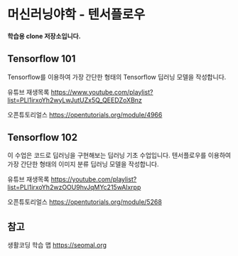 # 머신러닝야학 - 텐서플로우
#### 학습용 clone 저장소입니다.

## Tensorflow 101 
Tensorflow를 이용하여 가장 간단한 형태의 Tensorflow 딥러닝 모델을 작성합니다.

유튜브 재생목록
https://www.youtube.com/playlist?list=PLl1irxoYh2wyLwJutUZx5Q_QEEDZoXBnz

오픈튜토리얼스
https://opentutorials.org/module/4966

## Tensorflow 102
이 수업은 코드로 딥러닝을 구현해보는 딥러닝 기초 수업입니다. 
텐서플로우를 이용하여 가장 간단한 형태의 이미지 분류 딥러닝 모델을 작성합니다.

유튜브 재생목록
https://youtube.com/playlist?list=PLl1irxoYh2wzOOU9hvJqMYc215wAlxrpp

오픈튜토리얼스
https://opentutorials.org/module/5268

## 참고
생활코딩 학습 맵
https://seomal.org
